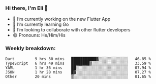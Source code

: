 ### Hi there, I'm Eli 👋
- 🔭 I’m currently working on the new Flutter App
- 🌱 I’m currently learning Go
- 🦄 I’m looking to collaborate with other flutter developers
- 😄 Pronouns: He/Him/His

### Weekly breakdown:
<!--START_SECTION:waka-->

```text
Dart         9 hrs 30 mins   ███████████▓░░░░░░░░░░░░░   46.85 %
TypeScript   6 hrs 49 mins   ████████▒░░░░░░░░░░░░░░░░   33.59 %
YAML         1 hr 36 mins    ██░░░░░░░░░░░░░░░░░░░░░░░   07.94 %
JSON         1 hr 28 mins    █▓░░░░░░░░░░░░░░░░░░░░░░░   07.27 %
Other        20 mins         ▒░░░░░░░░░░░░░░░░░░░░░░░░   01.65 %
```

<!--END_SECTION:waka-->
